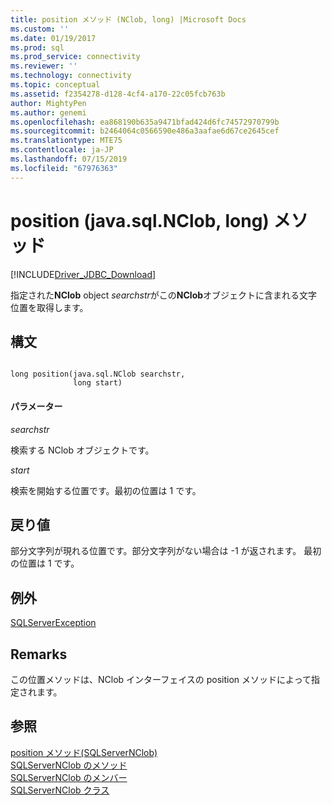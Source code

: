 ```yaml
---
title: position メソッド (NClob, long) |Microsoft Docs
ms.custom: ''
ms.date: 01/19/2017
ms.prod: sql
ms.prod_service: connectivity
ms.reviewer: ''
ms.technology: connectivity
ms.topic: conceptual
ms.assetid: f2354278-d128-4cf4-a170-22c05fcb763b
author: MightyPen
ms.author: genemi
ms.openlocfilehash: ea868190b635a9471bfad424d6fc74572970799b
ms.sourcegitcommit: b2464064c0566590e486a3aafae6d67ce2645cef
ms.translationtype: MTE75
ms.contentlocale: ja-JP
ms.lasthandoff: 07/15/2019
ms.locfileid: "67976363"
---
```

# <a name="position-method-javasqlnclob-long"></a>position (java.sql.NClob, long) メソッド
[!INCLUDE[Driver_JDBC_Download](../../../includes/driver_jdbc_download.md)]

  指定された**NClob** object *searchstr*がこの**NClob**オブジェクトに含まれる文字位置を取得します。  
  
## <a name="syntax"></a>構文  
  
```  
  
long position(java.sql.NClob searchstr,  
              long start)  
```  
  
#### <a name="parameters"></a>パラメーター  
 *searchstr*  
  
 検索する NClob オブジェクトです。  
  
 *start*  
  
 検索を開始する位置です。最初の位置は 1 です。  
  
## <a name="return-value"></a>戻り値  
 部分文字列が現れる位置です。部分文字列がない場合は -1 が返されます。 最初の位置は 1 です。  
  
## <a name="exceptions"></a>例外  
 [SQLServerException](../../../connect/jdbc/reference/sqlserverexception-class.md)  
  
## <a name="remarks"></a>Remarks  
 この位置メソッドは、NClob インターフェイスの position メソッドによって指定されます。  
  
## <a name="see-also"></a>参照  
 [position メソッド&#40;SQLServerNClob&#41;](../../../connect/jdbc/reference/position-method-sqlservernclob.md)   
 [SQLServerNClob のメソッド](../../../connect/jdbc/reference/sqlservernclob-methods.md)   
 [SQLServerNClob のメンバー](../../../connect/jdbc/reference/sqlservernclob-members.md)   
 [SQLServerNClob クラス](../../../connect/jdbc/reference/sqlservernclob-class.md)  
  
  
